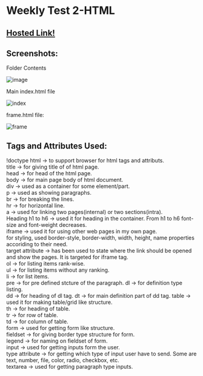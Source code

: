 # Weekly Test 2-HTML

## [Hosted Link!](https://hsc92180.github.io/Geekster_Assignment/Weekly%20Test%202%20-%20HTML/index.html)

## Screenshots:

Folder Contents<br>

![image](https://github.com/hsc92180/Geekster_Assignment/assets/68774484/9906d463-f23a-410c-aefe-6959ed919dfe)

Main index.html file<br>

![index](https://github.com/hsc92180/Geekster_Assignment/assets/68774484/772ba57f-c6ff-4015-a62d-34250f5796db)

frame.html file:<br>

![frame](https://github.com/hsc92180/Geekster_Assignment/assets/68774484/409b9b0a-1a2a-4734-a290-ad28d58b94c1)

## Tags and Attributes Used:

!doctype html -> to support browser for html tags and attributs. <br>
title -> for giving title of of html page. <br>
head -> for head of the html page. <br>
body -> for main page body of html document. <br>
div -> used as a container for some element/part. <br>
p -> used as showing paragraphs. <br>
br -> for breaking the lines. <br>
hr -> for horizontal line. <br>
a -> used for linking two pages(internal) or two sections(intra).<br>
Heading h1 to h6 -> used it for heading in the container. From h1 to h6 font-size and font-weight decreases.<br>
iframe -> used it for using other web pages in my own page. <br>
for styling, used border-style, border-width, width, height, name properties accoriding to their need.<br>
target attribute -> has been used to state where the link should be opened and show the pages. It is targeted for iframe tag. <br>
ol -> for listing items rank-wise. <br>
ul -> for listing items without any ranking. <br>
li -> for list items. <br>
pre -> for pre defined stcture of the paragraph.
dl -> for definition type listing. <br>
dd ->  for heading of dl tag.
dt -> for main definition part of dd tag.
table -> used it for making table/grid like structure. <br>
th -> for heading of table. <br>
tr -> for row of table. <br>
td -> for column of table. <br>
form -> used for getting form like structure.<br>
fieldset -> for giving border type structure for form.<br>
legend -> for naming on fieldset of form.<br>
input -> used for getting inputs form the user.<br>
type attribute -> for getting which type of input user have to send. Some are text, number, file, color, radio,  checkbox, etc.<br>
textarea -> used for getting paragraph type inputs.<br>
